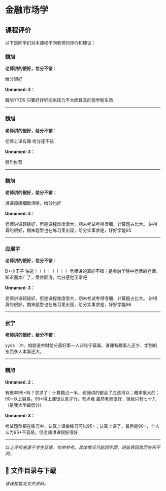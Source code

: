# 金融市场学

## 课程评价

以下是同学们对本课程不同老师的评价和建议：

### 魏旭

**老师讲的很好，给分不错：**

给分很好

**Unnamed: 3：**

魏旭YYDS 只要好好听期末压力不大而且真的能学到东西

---

### 魏旭

**老师讲的很好，给分不错：**

老师上课有趣 给分还不错

**Unnamed: 3：**

强烈推荐

---

### 魏旭

**老师讲的很好，给分不错：**

讲课超级细致清晰，给分也好

**Unnamed: 3：**

老师讲课超级好，但是课程难度很大，期末考试考得很细，计算题占比大。
讲得真的很好，期末题型也在练习里出现，给分实事求是，好好学能95

---

### 应展宇

**老师讲的很好，给分不错：**

D+小王子 快逃！！！！！！！！  老师讲的真的不错！是金融学院中老师的老师，知识面太广了，受益匪浅。给分感觉正常吧

**Unnamed: 3：**

老师讲课超级好，但是课程难度很大，期末考试考得很细，计算题占比大。
讲得真的很好，期末题型也在练习里出现，给分实事求是，好好学能96

---

### 张宁

**老师讲的很好，给分不错：**

yyds！冲。咱就说中财给分最好第一人非张宁莫属。讲课有趣事儿还少，学到的东西多人本事还大。

---

### 魏旭

**Unnamed: 2：**

有概率95+吗？求求了！计算题占一半，老师讲的都会了应该可以；概率挺大的；90+以上容易，95+得上课很认真才行，有点难   虽然老师很好，但我只有七十几（是我大学最低分）

**Unnamed: 3：**

考试题型都在练习中，认真上课做练习可以95+；认真上课了，最后是90+，个人认为95+不容易，但老师讲课很好很好

---

*以上评价来源于学生反馈，仅供参考。具体情况可能因学期、班级等因素而有所不同。*
## 📄 文件目录与下载

_该课程暂无文件资料。_
